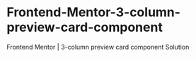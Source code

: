 # Frontend-Mentor-3-column-preview-card-component
Frontend Mentor | 3-column preview card component Solution 
